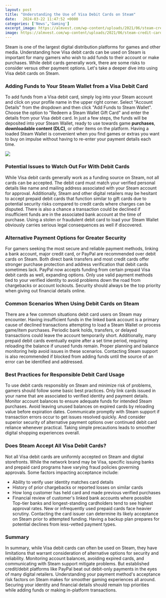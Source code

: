 ```yaml
---
layout: post
title: "Understanding the Use of Visa Debit Cards on Steam"
date:   2024-03-22 11:47:52 +0000
categories: ['News','Gaming']
excerpt_image: https://almvest.com/wp-content/uploads/2021/06/steam-credit-card.jpeg
image: https://almvest.com/wp-content/uploads/2021/06/steam-credit-card.jpeg
---
```


Steam is one of the largest digital distribution platforms for games and other media. Understanding how Visa debit cards can be used on Steam is important for many gamers who wish to add funds to their account or make purchases. While debit cards generally work, there are some risks to consider versus other payment options. Let's take a deeper dive into using Visa debit cards on Steam.
### Adding Funds to Your Steam Wallet from a Visa Debit Card 
To add funds from a Visa debit card, simply log into your Steam account and click on your profile name in the upper right corner. Select "Account Details" from the dropdown and then click "Add Funds to Steam Wallet". Choose the option to "Redeem a Steam Wallet Gift Card" and enter the details from your Visa debit card. In just a few steps, the funds will be deposited into your Steam Wallet, ready to use towards game **purchases**, **downloadable content (DLC)**, or other items on the platform. Having a loaded Steam Wallet is convenient when you find games or extras you want to buy on impulse without having to re-enter your payment details each time.

![](https://almvest.com/wp-content/uploads/2021/06/steam-credit-card.jpeg)
### Potential Issues to Watch Out For With Debit Cards  
While Visa debit cards generally work as a funding source on Steam, not all cards can be accepted. The debit card must match your verified personal details like name and mailing address associated with your Steam account for approval. Additionally, Steam and other digital retailers may be hesitant to accept prepaid debit cards that function similar to gift cards due to potential security risks compared to credit cards where charges can be disputed. There is also a chance a transaction could be declined if insufficient funds are in the associated bank account at the time of purchase. Using a stolen or fraudulent debit card to load your Steam Wallet obviously carries serious legal consequences as well if discovered.
### Alternative Payment Options for Greater Security
For gamers seeking the most secure and reliable payment methods, linking a bank account, major credit card, or PayPal are recommended over debit cards on Steam. Both direct bank transfers and most credit cards offer stronger purchase protection and address verification that debit cards sometimes lack. PayPal now accepts funding from certain prepaid Visa debit cards as well, expanding options. Only use valid payment methods tied to your verified identity to avoid problems down the road from chargebacks or account lockouts. Security should always be the top priority when giving out financial details online.
### Common Scenarios When Using Debit Cards on Steam 
There are a few common situations debit card users on Steam may encounter. Having insufficient funds in the linked bank account is a primary cause of declined transactions attempting to load a Steam Wallet or process game/item purchases. Periodic bank holds, transfers, or delayed transactions could leave the account temporarily short. Additionally, many prepaid debit cards eventually expire after a set time period, requiring reloading the balance if unused funds remain. Proper planning and balance monitoring help avoid issues in these scenarios. Contacting Steam support is also recommended if blocked from adding funds until the source of an error can be identified and addressed. 
### Best Practices for Responsible Debit Card Usage
To use debit cards responsibly on Steam and minimize risk of problems, gamers should follow some basic best practices. Only link cards issued in your name that are associated to verified identity and payment details. Monitor account balances to ensure adequate funds for intended Steam purchases. Avoid leaving unused balances on expired cards by reloading value before expiration dates. Communicate promptly with Steam support if transaction errors occur to get issues resolved quickly. And consider superior security of alternative payment options over continued debit card reliance whenever practical. Taking simple precautions leads to smoother digital shopping experiences overall.
### Does Steam Accept All Visa Debit Cards? 
Not all Visa debit cards are uniformly accepted on Steam and digital storefronts. While the network brand may be Visa, specific issuing banks and prepaid card programs have varying fraud policies governing approvals. Some factors impacting acceptance include:
- Ability to verify user identity matches card details 
- History of prior chargebacks or reported losses on similar cards 
- How long customer has held card and made previous verified purchases  
- Financial review of customer's linked bank accounts where possible
Top-tier banks and longest-standing cardholders tend to see highest approval rates. New or infrequently used prepaid cards face heavier scrutiny. Contacting the card issuer can determine its likely acceptance on Steam prior to attempted funding. Having a backup plan prepares for potential declines from less-vetted payment types.
### Summary 
In summary, while Visa debit cards can often be used on Steam, they have limitations that warrant consideration of alternative options for security and reliability. Monitoring account balances, avoiding expired cards, and communicating with Steam support mitigate problems. But established credit/debit platforms like PayPal beat out debit-only payments in the eyes of many digital retailers. Understanding your payment method's acceptance risk factors on Steam makes for smoother gaming experiences all around. Securing your identity and financial details should remain top priorities while adding funds or making in-platform transactions.